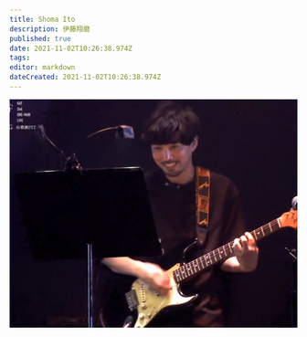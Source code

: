 ```yaml
---
title: Shoma Ito
description: 伊藤翔磨
published: true
date: 2021-11-02T10:26:38.974Z
tags: 
editor: markdown
dateCreated: 2021-11-02T10:26:38.974Z
---
```


![unknown.png](/unknown.png)